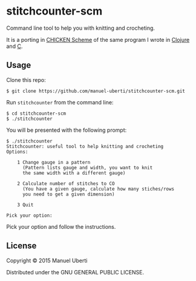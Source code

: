 # stitchcounter-scm

Command line tool to help you with knitting and crocheting.

It is a porting in [CHICKEN Scheme](http://call-cc.org/) of the same program I
wrote in [Clojure](https://github.com/manuel-uberti/stitchcounter-clj) and
[C](https://github.com/manuel-uberti/c-bag/blob/master/stitchcounter.c).

## Usage
Clone this repo:
```console
$ git clone https://github.com/manuel-uberti/stitchcounter-scm.git
```
Run ```stitchcounter``` from the command line:
```console
$ cd stitchcounter-scm
$ ./stitchcounter
```
You will be presented with the following prompt:
```console
$ ./stitchcounter
Stitchcounter: useful tool to help knitting and crocheting
Options:

    1 Change gauge in a pattern
      (Pattern lists gauge and width, you want to knit
      the same width with a different gauge)

    2 Calculate number of stitches to CO
      (You have a given gauge, calculate how many stiches/rows
      you need to get a given dimension)

    3 Quit

Pick your option:
```
Pick your option and follow the instructions.

## License
Copyright © 2015 Manuel Uberti

Distributed under the GNU GENERAL PUBLIC LICENSE.
